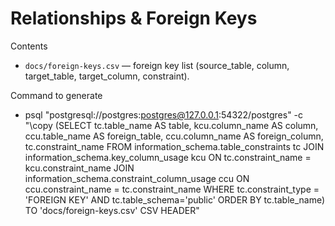 # Relationships & Foreign Keys

Contents
- `docs/foreign-keys.csv` — foreign key list (source_table, column, target_table, target_column, constraint).

Command to generate
- psql "postgresql://postgres:postgres@127.0.0.1:54322/postgres" -c "\copy (SELECT tc.table_name AS table, kcu.column_name AS column, ccu.table_name AS foreign_table, ccu.column_name AS foreign_column, tc.constraint_name FROM information_schema.table_constraints tc JOIN information_schema.key_column_usage kcu ON tc.constraint_name = kcu.constraint_name JOIN information_schema.constraint_column_usage ccu ON ccu.constraint_name = tc.constraint_name WHERE tc.constraint_type = 'FOREIGN KEY' AND tc.table_schema='public' ORDER BY tc.table_name) TO 'docs/foreign-keys.csv' CSV HEADER"
